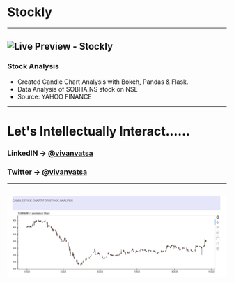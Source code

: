 # Stockly
------------------
![Live Preview - Stockly](https://candlestocker.herokuapp.com/plot)
------------------
### Stock Analysis 
* Created Candle Chart Analysis with Bokeh, Pandas & Flask.
* Data Analysis of SOBHA.NS stock on NSE
* Source: YAHOO FINANCE
------------------
# Let's Intellectually Interact......
### LinkedIN -> [@vivanvatsa](https://www.linkedin.com/in/vivanvatsa/)
### Twitter  -> [@vivanvatsa](https://www.twitter.com/VivanVatsa)
------------------
![alt text](https://github.com/VivanVatsa/Stockly/blob/main/assets/stock.png)
------------------
